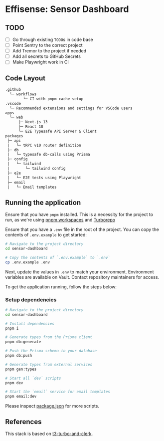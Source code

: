 # Effisense: Sensor Dashboard

## TODO

- [ ] Go through existing `TODO`s in code base
- [ ] Point Sentry to the correct project
- [ ] Add Tremor to the project if needed
- [ ] Add all secrets to GitHub Secrets
- [ ] Make Playwright work in CI

## Code Layout

```txt
.github
  └─ workflows
        └─ CI with pnpm cache setup
.vscode
  └─ Recommended extensions and settings for VSCode users
apps
  └─ web
      ├─ Next.js 13
      ├─ React 18
      └─ E2E Typesafe API Server & Client
packages
 ├─ api
 |   └─ tRPC v10 router definition
 ├─ db
 |   └─ typesafe db-calls using Prisma
 ├─ config
 |   └─ tailwind
 |       └─ tailwind config
 ├─ e2e
 |   └─ E2E tests using Playwright
 ├─ email
 |   └─ Email templates
```

## Running the application

Ensure that you have `pnpm` installed. This is a necessity for the project to run, as we're using [pnpm workspaces](https://pnpm.io/workspaces) and [Turborepo](https://turborepo.com/)

Ensure that you have a `.env` file in the root of the project. You can copy the contents of `.env.example` to get started:

```sh
# Navigate to the project directory
cd sensor-dashboard

# Copy the contents of `.env.example` to `.env`
cp .env.example .env
```

Next, update the values in `.env` to match your environment. Environment variables are available on Vault. Contact repository maintainers for access.

To get the application running, follow the steps below:

### Setup dependencies

```sh
# Navigate to the project directory
cd sensor-dashboard

# Install dependencies
pnpm i

# Generate types from the Prisma client
pnpm db:generate

# Push the Prisma schema to your database
pnpm db:push

# Generate types from external services
pnpm gen:types

# Start all `dev` scripts
pnpm dev

# Start the `email` service for email templates
pnpm email:dev
```

Please inspect [package.json](/package.json) for more scripts.

## References

This stack is based on [t3-turbo-and-clerk](https://github.com/clerkinc/t3-turbo-and-clerk).
